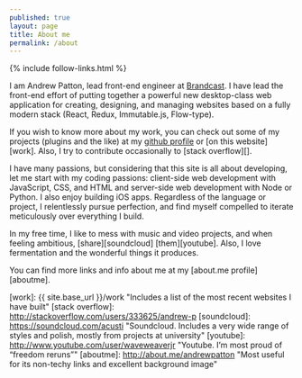 ```yaml
---
published: true
layout: page
title: About me
permalink: /about
---
```

{% include follow-links.html %}
<p class="vcard">I am <span class="fn">Andrew Patton</span>, <span class="title">lead front-end engineer</span> at <a class="org url" href="http://www.purecobalt.com">Brandcast</a>. I have lead the front-end effort of putting together a powerful new desktop-class web application for creating, designing, and managing websites based on a fully modern stack (React, Redux, Immutable.js, Flow-type).</p>

If you wish to know more about my work, you can check out some of my projects (plugins and the like) at my [github profile][] or [on this website][work]. Also, I try to contribute occasionally to [stack overflow][].

I have many passions, but considering that this site is all about developing, let me start with my coding passions: client-side web development with JavaScript, CSS, and HTML and server-side web development with Node or Python. I also enjoy building iOS apps. Regardless of the language or project, I relentlessly pursue perfection, and find myself compelled to iterate meticulously over everything I build.

In my free time, I like to mess with music and video projects, and when feeling ambitious, [share][soundcloud] [them][youtube]. Also, I love fermentation and the wonderful things it produces.

You can find more links and info about me at my [about.me profile][aboutme].

[github profile]: https://github.com/acusti "WordPress plugins, mini sites, node.js-related forks, etc."
[work]: {{ site.base_url }}/work "Includes a list of the most recent websites I have built"
[stack overflow]: http://stackoverflow.com/users/333625/andrew-p
[soundcloud]: https://soundcloud.com/acusti "Soundcloud. Includes a very wide range of styles and polish, mostly from projects at university"
[youtube]: http://www.youtube.com/user/waveweaverjr "Youtube. I’m most proud of “freedom reruns”"
[aboutme]: http://about.me/andrewpatton "Most useful for its non-techy links and excellent background image"
